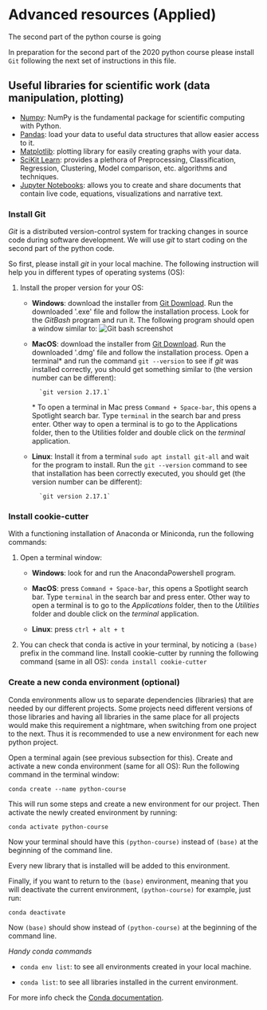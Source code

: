 # Advanced resources (Applied)
The second part of the python course is going 

In preparation for the second part of the 2020 python course please install `Git` following the next set of instructions in this file.

## Useful libraries for scientific work (data manipulation, plotting)

* [Numpy](https://numpy.org/): NumPy is the fundamental package for scientific computing with Python.
* [Pandas](https://pandas.pydata.org/pandas-docs/stable/): load your data to useful data structures that allow easier access to it. 
* [Matplotlib](https://matplotlib.org/): plotting library for easily creating graphs with your data.
* [SciKit Learn](https://scikit-learn.org/stable/user_guide.html): provides a plethora of Preprocessing, Classification, Regression, Clustering, Model comparison, etc. algorithms and techniques.
* [Jupyter Notebooks](https://jupyter.org/): allows you to create and share documents that contain live code, equations, visualizations and narrative text.

### Install Git
*Git* is a distributed version-control system for tracking changes in source code during software development. We will use *git* to start coding on the second part of the python code.

So first, please install *git* in your local machine. The following instruction will help you in different types of operating systems (OS):

1. Install the proper version for your OS:
    
    * **Windows**:
        download the installer from [Git Download](https://git-scm.com/downloads). Run the downloaded '.exe' file and follow the installation process. Look for the *GitBash* program and run it. The following program should open a window similar to:
            ![Git bash screenshot](https://www.logicbig.com/tutorials/misc/git/git-bash-shell/c/images/outputKey1.png "Windows Git Bash")

    * **MacOS**:
        download the installer from [Git Download](https://git-scm.com/downloads). Run the downloaded '.dmg' file and follow the installation process. Open a terminal\* and run the command `git --version` to see if *git* was installed correctly, you should get something similar to (the version number can be different):
            
            `git version 2.17.1`

        \* To open a terminal in Mac press `Command + Space-bar`, this opens a Spotlight search bar. Type `terminal` in the search bar and press enter. Other way to open a terminal is to go to the Applications folder, then to the Utilities folder and double click on the *terminal* application. 
 
    * **Linux**:
        Install it from a terminal `sudo apt install git-all` and wait for the program to install. Run the `git --version` command to see that installation has been correctly executed, you should get (the version number can be different):
            
            `git version 2.17.1`

### Install cookie-cutter
With a functioning installation of Anaconda or Miniconda, run the following commands:

1. Open a terminal window:

    * **Windows**: look for and run the AnacondaPowershell program.

    * **MacOS**: press `Command + Space-bar`, this opens a Spotlight search bar. Type `terminal` in the search bar and press enter. Other way to open a terminal is to go to the *Applications* folder, then to the *Utilities* folder and double click on the *terminal* application. 

    * **Linux**: press `ctrl + alt + t`

2. You can check that conda is active in your terminal, by noticing a `(base)` prefix in the command line. Install cookie-cutter by running the following command (same in all OS):
    `conda install cookie-cutter`

### Create a new conda environment (optional)
Conda environments allow us to separate dependencies (libraries) that are needed by our different projects. Some projects need different versions of those libraries and having all libraries in the same place for all projects would make this requirement a nightmare, when switching from one project to the next. Thus it is recommended to use a new environment for each new python project.

Open a terminal again (see previous subsection for this). Create and activate a new conda environment (same for all OS):
Run the following command in the terminal window:

`conda create --name python-course`

This will run some steps and create a new environment for our project. Then activate the newly created environment by running:

`conda activate python-course`

Now your terminal should have this `(python-course)` instead of `(base)` at the beginning of the command line.

Every new library that is installed will be added to this environment.

Finally, if you want to return to the `(base)` environment, meaning that you will deactivate the current environment, `(python-course)` for example, just run:

`conda deactivate`

Now `(base)` should show instead of `(python-course)` at the beginning of the command line.

*Handy conda commands*

* `conda env list`: to see all environments created in your local machine.

* `conda list`: to see all libraries installed in the current environment.

For more info check the [Conda documentation](https://docs.conda.io/en/latest/).